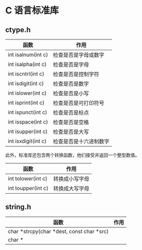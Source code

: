 # C 语言标准库

## ctype.h

| 函数                | 作用                   |
| ------------------- | ---------------------- |
| int isalnum(int c)  | 检查是否是字母或数字   |
| int isalpha(int c)  | 检查是否是字母         |
| int iscntrl(int c)  | 检查是否是控制字符     |
| int isdigit(int c)  | 检查是否是数字         |
| int islower(int c)  | 检查是否是小写         |
| int isprint(int c)  | 检查是否是可打印符号   |
| int ispunct(int c)  | 检查是否是标点         |
| int isspace(int c)  | 检查是否是空格         |
| int isupper(int c)  | 检查是否是大写         |
| int isxdigit(int c) | 检查是否是十六进制数字 |

此外，标准库还包含两个转换函数，他们接受并返回一个整型数值。

| 函数               | 作用           |
| ------------------ | -------------- |
| int tolower(int c) | 转换成小写字母 |
| int toupper(int c) | 转换成大写字母 |

## string.h

| 函数                                      | 作用 |
| ----------------------------------------- | ---- |
| char *strcpy(char *dest, const char *src) |      |
| char *                                    |      |

